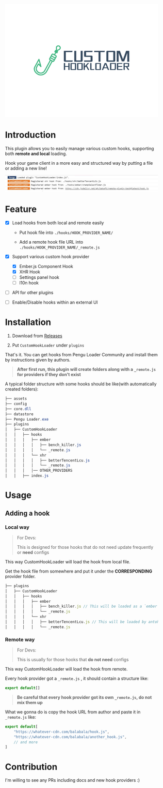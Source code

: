 ![logo](https://raw.githubusercontent.com/BakaFT/CustomHookLoader/assets/logo.svg)

# Introduction

This plugin allows you to easily manage various custom hooks, supporting both **remote and local** loading.

Hook your game client in a more easy and structured way by putting a file or adding a new line!

![console](https://raw.githubusercontent.com/BakaFT/CustomHookLoader/assets/console.jpg)

# Feature 

- [x] Load hooks from both local and remote easily

  - Put hook file into `./hooks/HOOK_PROVIDER_NAME/`

  - Add a remote hook file URL into `./hooks/HOOK_PROVIDER_NAME/_remote.js`
- [x] Support various custom hook provider

  - [x] Ember.js Component Hook
  - [x] XHR Hook
  - [ ] Settings panel hook
  - [ ] l10n hook
- [ ] API for other plugins
- [ ] Enable/Disable hooks within an external UI

# Installation

1. Download from [Releases](https://github.com/BakaFT/CustomHookLoader/releases)

2. Put `CustomHookLoader` under `plugins`

That's it. You can get hooks from Pengu Loader Community and install them by instructions given by authors.

> **After first run, this plugin will create folders along with a `_remote.js` for providers if they don't exist**

A typical folder structure with some hooks should be like(with automatically created folders):

```powershell
├── assets
├── config
├── core.dll
├── datastore
├── Pengu Loader.exe
├── plugins
│   ├── CustomHookLoader
│   │   ├── hooks
│   │   │   ├── ember
│   │   │   │   ├── bench_killer.js
│   │   │   │   └── _remote.js
│   │   │   └── xhr
│   │   │   │   ├── betterTencentLcu.js
│   │   │   │   └── _remote.js
│	│	│	│── OTHER_PROVIDERS
│   │   ├── index.js
```

# Usage

## Adding a hook

### Local way

> For Devs:
>
> This is designed for those hooks that do not need update frequently or **need** configs

This way CustomHookLoader will load the hook from local file.

Get the hook file from somewhere and put it under the **CORRESPONDING** provider folder.

```javascript
├── plugins
│   ├── CustomHookLoader
│   │   ├── hooks
│   │   │   ├── ember
│   │   │   │   ├── bench_killer.js // This will be loaded as a `ember` hook
│   │   │   │   └── _remote.js
│   │   │   └── xhr
│   │   │   │   ├── betterTencentLcu.js // This will be loaded by antoher provider `xhr`
│   │   │   │   └── _remote.js
```

### Remote way

> For Devs:
>
> This is usually for those hooks that **do not need** configs

This way CustomHookLoader will load the hook from remote.

Every hook provider got a `_remote.js` , it should contain a structure like:

```javascript
export default[]
```

> **Be careful that every hook provider got its own `_remote.js`, do not mix them up**

What we gonna do is copy the hook URL from author and paste it in `_remote.js` like:

```javascript
export default[
    "https://whatever-cdn.com/balabala/hook.js",
    "https://whatever-cdn.com/balabala/another_hook.js",
    // and more
]
```

# Contribution

I'm willing to see any PRs including docs and new hook providers :)
